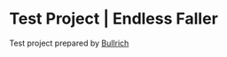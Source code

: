 # Test Project | Endless Faller 

Test project prepared by [Bullrich](http://github.com/bullrich/) 
